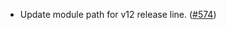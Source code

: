 - Update module path for v12 release line. ([#574](https://github.com/noble-assets/noble/pull/574))
